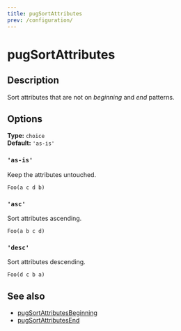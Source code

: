 ```yaml
---
title: pugSortAttributes
prev: /configuration/
---
```


# pugSortAttributes

## Description

Sort attributes that are not on _beginning_ and _end_ patterns.

## Options

**Type:** `choice`  
**Default:** `'as-is'`

### `'as-is'`

Keep the attributes untouched.

```pug
Foo(a c d b)
```

### `'asc'`

Sort attributes ascending.

```pug
Foo(a b c d)
```

### `'desc'`

Sort attributes descending.

```pug
Foo(d c b a)
```

## See also

- [pugSortAttributesBeginning](./pugSortAttributesBeginning.md)
- [pugSortAttributesEnd](./pugSortAttributesEnd.md)
